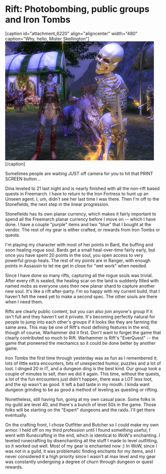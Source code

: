 # Rift: Photobombing, public groups and Iron Tombs

[caption id="attachment\_6220" align="aligncenter" width="480" caption="Why, hello, Mister Skellington"][![](../uploads/2011/02/rift-2011-02-26-23-32-21-71-480x383.jpg "Why, hello, Mister Skellington")](../uploads/2011/02/rift-2011-02-26-23-32-21-71.jpg)[/caption]

Sometimes people are waiting JUST off camera for you to hit that PRINT SCREEN button...

Dina leveled to 21 last night and is nearly finished with all the non-rift based quests in Freemarch. I have to return to the Iron Fortress to hunt up an Unseen agent. I, um, didn't see her last time I was there. Then I'm off to the Stonefields, the next step in the linear progression.

Stonefields has its own planar currency, which makes it fairly important to spend all the Freemarch planar currency before I move on -- which I have done. I have a couple "purple" items and two "blue" that I bought at the vendor. The rest of my gear is either crafted, or rewards from Iron Tombs or quests.

I'm playing my character with most of her points in Bard, the buffing and soon healing rogue soul. Bards get a small heal-over-time fairly early, but once you have spent 20 points in the soul, you open access to very powerful group heals. The rest of my points are in Ranger, with enough points in Assassin to let me get in close for "wet work" when needed.

Since I have done so many rifts, capturing all the rogue souls was trivial. After every rift is sealed, the healing scar on the land is suddenly filled with named mobs as everyone uses their new planar shard to capture another new soul. It's like a rift after-party. I'm so happy with my current build, that I haven't felt the need yet to make a second spec. The other souls are there when I need them.

Rifts are clearly public content, but you can also join anyone's group if it isn't full and they haven't set it private. It's becoming perfectly natural for people to jump into each other's groups if it looks like they are farming the same area. This may be one of Rift's most defining features in the end, though of course, Warhammer did it first. Don't want to forget the game that clearly contributed so much to Rift. Warhammer is Rift's "EverQuest" -- the game that pioneered the mechanics so it could be done better by another game.

Iron Tombs the first time through yesterday was as fun as I remembered it; lots of little extra encounters, bits of unexpected humor, puzzles and a lot of loot. I dinged 20 in IT, and a dungeon ding is the best kind. Our group took a couple of minutes to sell, then we did it again. This time, without the quests, a lot of the fun encounters just didn't happen, there was a LOT less loot, and the xp wasn't as good. It left a bad taste in my mouth. I kinda want dungeon grinding to be as good a method of leveling as questing or rifting.

Nonetheless, still having fun, going at my own casual pace. Some folks in my guild are level 40, and there's a bunch of level 50s in the game. Those folks will be starting on the "Expert" dungeons and the raids. I'll get there eventually.

On the crafting front, I chose Outfitter and Butcher so I could make my own armor. I held off on my third profession until I found something useful; I went with Runecrafting in the end, which is identical to WoW's enchanting. I leveled runecrafting by disenchanting all the stuff I made to level outfitting, so it worked out well. Most of my gear is enchanted now :) In WoW, since I was not in a guild, it was problematic finding enchants for my items, and I never considered it a high priority since I wasn't at max level and my gear was constantly undergoing a degree of churn through dungeon or quest rewards.
